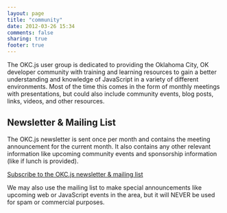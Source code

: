 ```yaml
---
layout: page
title: "community"
date: 2012-03-26 15:34
comments: false
sharing: true
footer: true
---
```


The OKC.js user group is dedicated to providing the Oklahoma City, OK developer community with training and learning resources to gain a better understanding and knowledge of JavaScript in a variety of different environments. Most of the time this comes in the form of monthly meetings with presentations, but could also include community events, blog posts, links, videos, and other resources.


Newsletter & Mailing List
-------------------------

The OKC.js newsletter is sent once per month and contains the meeting announcement for the current month. It also contains any other relevant information like upcoming community events and sponsorship information (like if lunch is provided).

[Subscribe to the OKC.js newsletter & mailing list](http://eepurl.com/iQakz)

We may also use the mailing list to make special announcements like upcoming web or JavaScript events in the area, but it will NEVER be used for spam or commercial purposes.
